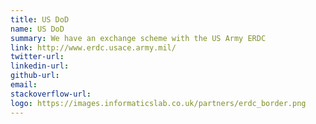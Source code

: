 ```yaml
---
title: US DoD
name: US DoD
summary: We have an exchange scheme with the US Army ERDC
link: http://www.erdc.usace.army.mil/
twitter-url: 
linkedin-url: 
github-url: 
email: 
stackoverflow-url: 
logo: https://images.informaticslab.co.uk/partners/erdc_border.png
---
```



